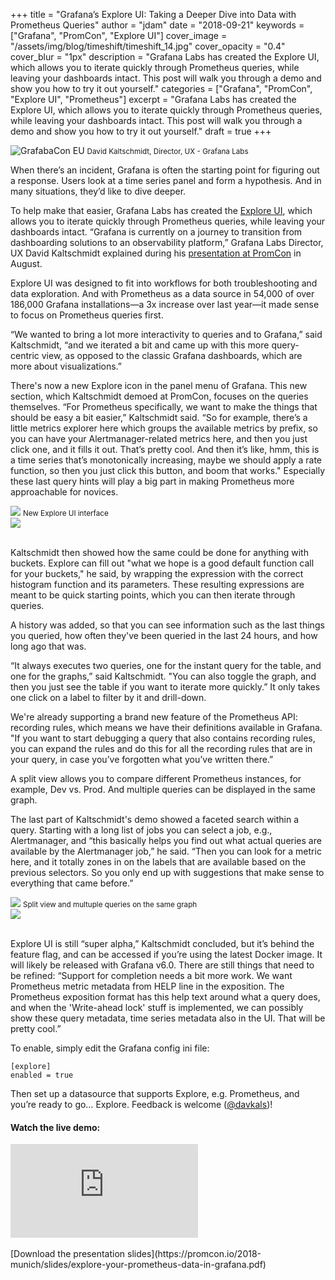 +++
title = "Grafana’s Explore UI: Taking a Deeper Dive into Data with Prometheus Queries"
author = "jdam"
date = "2018-09-21"
keywords = ["Grafana", "PromCon", "Explore UI"]
cover_image = "/assets/img/blog/timeshift/timeshift_14.jpg"
cover_opacity = "0.4"
cover_blur = "1px"
description = "Grafana Labs has created the Explore UI, which allows you to iterate quickly through Prometheus queries, while leaving your dashboards intact. This post will walk you through a demo and show you how to try it out yourself."
categories = ["Grafana", "PromCon", "Explore UI", "Prometheus"]
excerpt = "Grafana Labs has created the Explore UI, which allows you to iterate quickly through Prometheus queries, while leaving your dashboards intact. This post will walk you through a demo and show you how to try it out yourself."
draft = true
+++

![GrafabaCon EU](/assets/img/blog/david_explore_promcon.jpg)
<small>David Kaltschmidt, Director, UX - Grafana Labs</small>

When there’s an incident, Grafana is often the starting point for figuring out a response. Users look at a time series panel and form a hypothesis. And in many situations, they’d like to dive deeper.

To help make that easier, Grafana Labs has created the [Explore UI](https://github.com/grafana/grafana/projects/8), which allows you to iterate quickly through Prometheus queries, while leaving your dashboards intact. “Grafana is currently on a journey to transition from dashboarding solutions to an observability platform,” Grafana Labs Director, UX David Kaltschmidt explained during his [presentation at PromCon](https://www.youtube.com/watch?v=YDkCgQ802aY&feature=youtu.be&t=1798) in August.

Explore UI was designed to fit into workflows for both troubleshooting and data exploration. And with Prometheus as a data source in 54,000 of over 186,000 Grafana installations—a 3x increase over last year—it made sense to focus on Prometheus queries first.

“We wanted to bring a lot more interactivity to queries and to Grafana,” said Kaltschmidt, “and we iterated a bit and came up with this more query-centric view, as opposed to the classic Grafana dashboards, which are more about visualizations.”

There's now a new Explore icon in the panel menu of Grafana. This new section, which Kaltschmidt demoed at PromCon, focuses on the queries themselves. “For Prometheus specifically, we want to make the things that should be easy a bit easier,” Kaltschmidt said. “So for example, there’s a little metrics explorer here which groups the available metrics by prefix, so you can have your Alertmanager-related metrics here, and then you just click one, and it fills it out. That’s pretty cool. And then it’s like, hmm, this is a time series that’s monotonically increasing, maybe we should apply a rate function, so then you just click this button, and boom that works." Especially these last query hints will play a big part in making Prometheus more approachable for novices.

<div class="row row--no-gutters">
	<div class="col col--md-6">
		<img src="/assets/img/blog/explore_ui-2.jpg" />
		<small>New Explore UI interface</small>
	</div>
	<div class="col col--md-6">
		<img src="/assets/img/blog/explore_ui-1.jpg" />
	</div>
</div>
<br />

Kaltschmidt then showed how the same could be done for anything with buckets. Explore can fill out "what we hope is a good default function call for your buckets," he said, by wrapping the expression with the correct histogram function and its parameters. These resulting expressions are meant to be quick starting points, which you can then iterate through queries. 

A history was added, so that you can see information such as the last things you queried, how often they've been queried in the last 24 hours, and how long ago that was. 

“It always executes two queries, one for the instant query for the table, and one for the graphs,” said Kaltschmidt. "You can also toggle the graph, and then you just see the table if you want to iterate more quickly.” It only takes one click on a label to filter by it and drill-down.

We're already supporting a brand new feature of the Prometheus API: recording rules, which means we have their definitions available in Grafana. "If you want to start debugging a query that also contains recording rules, you can expand the rules and do this for all the recording rules that are in your query, in case you’ve forgotten what you’ve written there.”

A split view allows you to compare different Prometheus instances, for example, Dev vs. Prod. And multiple queries can be displayed in the same graph. 

The last part of Kaltschmidt's demo showed a faceted search within a query. Starting with a long list of jobs you can select a job, e.g., Alertmanager, and “this basically helps you find out what actual queries are available by the Alertmanager job,” he said. “Then you can look for a metric here, and it totally zones in on the labels that are available based on the previous selectors. So you only end up with suggestions that make sense to everything that came before.”

<div class="row row--no-gutters">
	<div class="col col--md-6">
		<img src="/assets/img/blog/explore_ui-3.jpg" />
		<small>Split view and multuple queries on the same graph</small>
	</div>
	<div class="col col--md-6">
		<img src="/assets/img/blog/explore_ui-4.jpg" />
	</div>
</div>
<br />

Explore UI is still “super alpha,” Kaltschmidt concluded, but it’s behind the feature flag, and can be accessed if you’re using the latest Docker image. It will likely be released with Grafana v6.0. There are still things that need to be refined: “Support for completion needs a bit more work. We want Prometheus metric metadata from HELP line in the exposition. The Prometheus exposition format has this help text around what a query does, and when the 'Write-ahead lock' stuff is implemented, we can possibly show these query metadata, time series metadata also in the UI. That will be pretty cool.” 

To enable, simply edit the Grafana config ini file:
```
[explore]
enabled = true
```

Then set up a datasource that supports Explore, e.g. Prometheus, and you’re ready to go… Explore. Feedback is welcome ([@davkals](https://twitter.com/davkals))!

#### Watch the live demo:

<div class="video-wrapper">
	<iframe src="https://www.youtube.com/embed/YDkCgQ802aY?start=1798" frameborder="0" allow="autoplay; encrypted-media" allowfullscreen></iframe>
</div>
<br />
[Download the presentation slides](https://promcon.io/2018-munich/slides/explore-your-prometheus-data-in-grafana.pdf)
